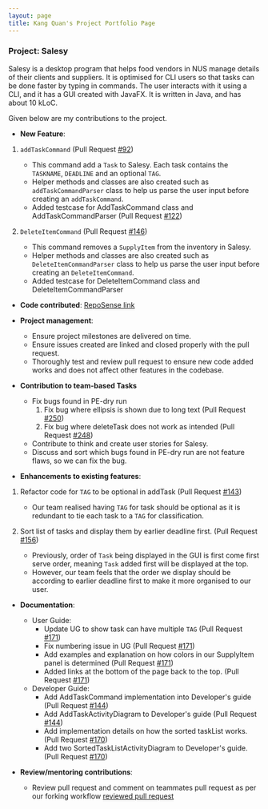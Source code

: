 ```yaml
---
layout: page
title: Kang Quan's Project Portfolio Page
---
```


### Project: Salesy

Salesy is a desktop program that helps food vendors in NUS manage details of their clients and suppliers. It is optimised for CLI users so that tasks can be done faster by typing in commands. The user interacts with it using a CLI, and it has a GUI created with JavaFX. It is written in Java, and has about 10 kLoC.

Given below are my contributions to the project.

* **New Feature**: 
1. `addTaskCommand` (Pull Request [#92](https://github.com/AY2223S1-CS2103T-W08-4/tp/pull/92))
   * This command add a `Task` to Salesy. Each task contains the `TASKNAME`, `DEADLINE` and an optional `TAG`.
   * Helper methods and classes are also created such as `addTaskCommandParser` class to help us parse the user input
   before creating an `addTaskCommand`.
   * Added testcase for AddTaskCommand class and AddTaskCommandParser
     (Pull Request [#122](https://github.com/AY2223S1-CS2103T-W08-4/tp/pull/122))

2. `DeleteItemCommand`  (Pull Request [#146](https://github.com/AY2223S1-CS2103T-W08-4/tp/pull/146))
   * This command removes a `SupplyItem` from the inventory in Salesy.
   * Helper methods and classes are also created such as `DeleteItemCommandParser` class to help us parse the user input
     before creating an `DeleteItemCommand`.
   * Added testcase for DeleteItemCommand class and DeleteItemCommandParser


* **Code contributed**: [RepoSense link](https://nus-cs2103-ay2223s1.github.io/tp-dashboard/?search=kang-quan&breakdown=true)

* **Project management**:
  * Ensure project milestones are delivered on time.
  * Ensure issues created are linked and closed properly with the pull request.
  * Thoroughly test and review pull request to ensure new code added works and does not affect other features
  in the codebase.
  

* **Contribution to team-based Tasks**
  * Fix bugs found in PE-dry run
    1. Fix bug where ellipsis is shown due to long text 
    (Pull Request [#250](https://github.com/AY2223S1-CS2103T-W08-4/tp/pull/250))
    2. Fix bug where deleteTask does not work as intended
    (Pull Request [#248](https://github.com/AY2223S1-CS2103T-W08-4/tp/pull/248))
  * Contribute to think and create user stories for Salesy.
  * Discuss and sort which bugs found in PE-dry run are not feature flaws, so we can fix the bug.

* **Enhancements to existing features**:

1. Refactor code for `TAG` to be optional in addTask
(Pull Request [#143](https://github.com/AY2223S1-CS2103T-W08-4/tp/pull/143))
   * Our team realised having `TAG` for task should be optional as it is redundant to tie each task to a `TAG` 
   for classification.

2. Sort list of tasks and display them by earlier deadline first.
   (Pull Request [#156](https://github.com/AY2223S1-CS2103T-W08-4/tp/pull/156))
    * Previously, order of `Task` being displayed in the GUI is first come first serve order,
meaning `Task` added first will be displayed at the top.
    * However, our team feels that the order we display should be according to earlier deadline 
   first to make it more organised to our user.
   

* **Documentation**:
  * User Guide:
    * Update UG to show task can have multiple `TAG`
      (Pull Request [#171](https://github.com/AY2223S1-CS2103T-W08-4/tp/pull/171))
    * Fix numbering issue in UG
      (Pull Request [#171](https://github.com/AY2223S1-CS2103T-W08-4/tp/pull/171))
    * Add examples and explanation on how colors in our SupplyItem panel is determined
      (Pull Request [#171](https://github.com/AY2223S1-CS2103T-W08-4/tp/pull/171))
    * Added links at the bottom of the page back to the top.
      (Pull Request [#171](https://github.com/AY2223S1-CS2103T-W08-4/tp/pull/171))
  * Developer Guide:
    * Add AddTaskCommand implementation into Developer's guide
      (Pull Request [#144](https://github.com/AY2223S1-CS2103T-W08-4/tp/pull/144))
    * Add AddTaskActivityDiagram to Developer's guide
      (Pull Request [#144](https://github.com/AY2223S1-CS2103T-W08-4/tp/pull/144))
    * Add implementation details on how the sorted taskList works.
      (Pull Request [#170](https://github.com/AY2223S1-CS2103T-W08-4/tp/pull/170))
    * Add two SortedTaskListActivityDiagram to Developer's guide.
      (Pull Request [#170](https://github.com/AY2223S1-CS2103T-W08-4/tp/pull/170))
    
* **Review/mentoring contributions**:
  * Review pull request and comment on teammates pull request as per our forking workflow
  [reviewed pull request](https://github.com/AY2223S1-CS2103T-W08-4/tp/pulls?q=is%3Apr+reviewed-by%3A%40me+is%3Aclosed)
